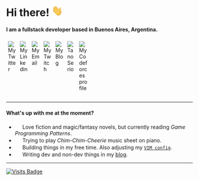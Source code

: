 # Hi there! <img src="https://raw.githubusercontent.com/francoserio/francoserio/master/assets/wave.gif" width="30px" height="30px">

#### I am a fullstack developer based in Buenos Aires, Argentina.

<div style="display: inline-flex; padding-bottom: 10px;">
    <a style="margin: 5px;" href="https://twitter.com/tanoargie" target="_blank">
        <img align="left" alt="My Twitter" width="22px" src="https://icongr.am/fontawesome/twitter.svg?size=128&color=81b214" />
    </a>
    <a style="margin: 5px;" href="https://www.linkedin.com/in/franco-serio-458666b3/" target="_blank">
        <img align="left" alt="My Linkedin" width="22px" src="https://icongr.am/fontawesome/linkedin.svg?size=128&color=81b214" />
    </a>
    <a style="margin: 5px;" href="mailto:franco@samser.co" target="_blank">
        <img align="left" alt="My Email" width="22px" src="https://icongr.am/fontawesome/envelope.svg?size=128&color=81b214" />
    </a> 
    <a style="margin: 5px;" href="https://www.twitch.tv/franquitoserio" target="_blank">
        <img align="left" alt="My Twitch" width="22px" src="https://icongr.am/fontawesome/twitch.svg?size=128&color=81b214" />
    </a> 
    <a style="margin: 5px;" href="https://www.elrincondeltano.com/" target="_blank">
        <img align="left" alt="My Blog" width="22px" src="https://icongr.am/material/blogger.svg?size=128&color=81b214" />
    </a>
    <a style="margin: 5px;" href="https://www.instagram.com/tano.argie/" target="_blank">
        <img align="left" alt="Tano Serio" width="22px" src="https://icongr.am/fontawesome/instagram.svg?size=128&color=81b214" />
    </a>
    <a style="margin: 5px;" href="https://codeforces.com/profile/FrankSerious" target="_blank">
        <img align="left" alt="My Codeforces profile" width="22px" src="https://icongr.am/simple/codeforces.svg?size=12&color=81b214" />
    </a>
</div>
<br>

---

#### What's up with me at the moment?

- <img height="16" width="16" src="https://icongr.am/material/book-open-page-variant.svg?size=16&color=81b214" /> Love fiction and magic/fantasy novels, but currently reading _Game Programming Patterns_.
- <img height="16" width="16" src="https://icongr.am/material/piano.svg?size=16&color=81b214" /> Trying to play _Chim-Chim-Cheerie_ music sheet on piano.
- <img height="16" width="16" src="https://icongr.am/material/laptop.svg?size=16&color=81b214" /> Building things in my free time. Also adjusting my [`VIM config`](https://github.com/francoserio/neovim-config).
- <img height="16" width="16" src="https://icongr.am/material/feather.svg?size=16&color=81b214" /> Writing dev and non-dev things in my [blog](https://www.elrincondeltano.com).

---

<!-- #### My last notes on development (soon): -->

[![Visits Badge](https://badges.strrl.dev/visits/francoserio/francoserio)](https://badges.strrl.dev)
